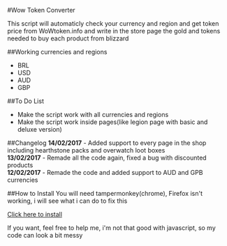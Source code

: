 #Wow Token Converter

This script will automaticly check your currency and region and get token price from WoWtoken.info and write in the store page the gold and tokens needed to buy each product from blizzard

##Working currencies and regions
* BRL
* USD
* AUD
* GBP

##To Do List
* Make the script work with all currencies and regions
* Make the script work inside pages(like legion page with basic and deluxe version)

##Changelog
**14/02/2017** - Added support to every page in the shop including hearthstone packs and overwatch loot boxes  
**13/02/2017** - Remade all the code again, fixed a bug with discounted products  
**12/02/2017** - Remade the code and added support to AUD and GPB currencies

##How to Install
You will need tampermonkey(chrome), Firefox isn't working, i will see what i can do to fix this

[Click here to install](https://github.com/victorscopel/wow-token-converter/raw/master/converter.user.js)


If you want, feel free to help me, i'm not that good with javascript, so my code can look a bit messy
